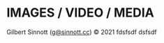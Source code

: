 
IMAGES / VIDEO / MEDIA
=====================================
Gilbert Sinnott (g@sinnott.cc) © 2021
   fdsfsdf
   dsfsdf
